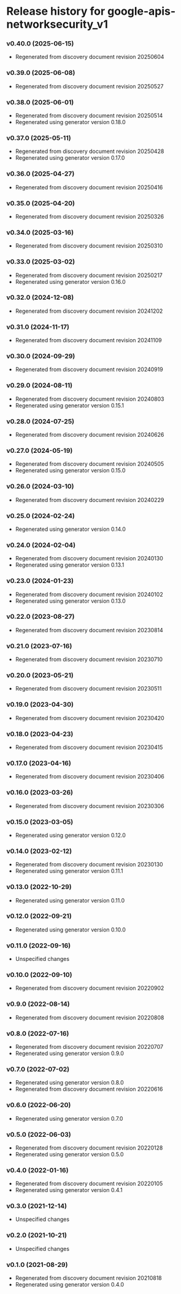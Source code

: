 # Release history for google-apis-networksecurity_v1

### v0.40.0 (2025-06-15)

* Regenerated from discovery document revision 20250604

### v0.39.0 (2025-06-08)

* Regenerated from discovery document revision 20250527

### v0.38.0 (2025-06-01)

* Regenerated from discovery document revision 20250514
* Regenerated using generator version 0.18.0

### v0.37.0 (2025-05-11)

* Regenerated from discovery document revision 20250428
* Regenerated using generator version 0.17.0

### v0.36.0 (2025-04-27)

* Regenerated from discovery document revision 20250416

### v0.35.0 (2025-04-20)

* Regenerated from discovery document revision 20250326

### v0.34.0 (2025-03-16)

* Regenerated from discovery document revision 20250310

### v0.33.0 (2025-03-02)

* Regenerated from discovery document revision 20250217
* Regenerated using generator version 0.16.0

### v0.32.0 (2024-12-08)

* Regenerated from discovery document revision 20241202

### v0.31.0 (2024-11-17)

* Regenerated from discovery document revision 20241109

### v0.30.0 (2024-09-29)

* Regenerated from discovery document revision 20240919

### v0.29.0 (2024-08-11)

* Regenerated from discovery document revision 20240803
* Regenerated using generator version 0.15.1

### v0.28.0 (2024-07-25)

* Regenerated from discovery document revision 20240626

### v0.27.0 (2024-05-19)

* Regenerated from discovery document revision 20240505
* Regenerated using generator version 0.15.0

### v0.26.0 (2024-03-10)

* Regenerated from discovery document revision 20240229

### v0.25.0 (2024-02-24)

* Regenerated using generator version 0.14.0

### v0.24.0 (2024-02-04)

* Regenerated from discovery document revision 20240130
* Regenerated using generator version 0.13.1

### v0.23.0 (2024-01-23)

* Regenerated from discovery document revision 20240102
* Regenerated using generator version 0.13.0

### v0.22.0 (2023-08-27)

* Regenerated from discovery document revision 20230814

### v0.21.0 (2023-07-16)

* Regenerated from discovery document revision 20230710

### v0.20.0 (2023-05-21)

* Regenerated from discovery document revision 20230511

### v0.19.0 (2023-04-30)

* Regenerated from discovery document revision 20230420

### v0.18.0 (2023-04-23)

* Regenerated from discovery document revision 20230415

### v0.17.0 (2023-04-16)

* Regenerated from discovery document revision 20230406

### v0.16.0 (2023-03-26)

* Regenerated from discovery document revision 20230306

### v0.15.0 (2023-03-05)

* Regenerated using generator version 0.12.0

### v0.14.0 (2023-02-12)

* Regenerated from discovery document revision 20230130
* Regenerated using generator version 0.11.1

### v0.13.0 (2022-10-29)

* Regenerated using generator version 0.11.0

### v0.12.0 (2022-09-21)

* Regenerated using generator version 0.10.0

### v0.11.0 (2022-09-16)

* Unspecified changes

### v0.10.0 (2022-09-10)

* Regenerated from discovery document revision 20220902

### v0.9.0 (2022-08-14)

* Regenerated from discovery document revision 20220808

### v0.8.0 (2022-07-16)

* Regenerated from discovery document revision 20220707
* Regenerated using generator version 0.9.0

### v0.7.0 (2022-07-02)

* Regenerated using generator version 0.8.0
* Regenerated from discovery document revision 20220616

### v0.6.0 (2022-06-20)

* Regenerated using generator version 0.7.0

### v0.5.0 (2022-06-03)

* Regenerated from discovery document revision 20220128
* Regenerated using generator version 0.5.0

### v0.4.0 (2022-01-16)

* Regenerated from discovery document revision 20220105
* Regenerated using generator version 0.4.1

### v0.3.0 (2021-12-14)

* Unspecified changes

### v0.2.0 (2021-10-21)

* Unspecified changes

### v0.1.0 (2021-08-29)

* Regenerated from discovery document revision 20210818
* Regenerated using generator version 0.4.0

